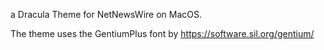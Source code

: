 a Dracula Theme for NetNewsWire on MacOS.


The theme uses the GentiumPlus font by https://software.sil.org/gentium/
